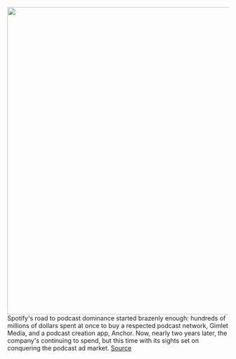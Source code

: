 <img src='https://cdn.vox-cdn.com/thumbor/WJmpdo-LK3Mqr90FpaNJJbvjJSI=/0x0:2040x1360/1200x675/filters:focal(857x517:1183x843)/cdn.vox-cdn.com/uploads/chorus_image/image/67770865/acastro_201110_4286_spotify_0001.0.jpg' width='700px' /><br/>
Spotify's road to podcast dominance started brazenly enough: hundreds of millions of dollars spent at once to buy a respected podcast network, Gimlet Media, and a podcast creation app, Anchor. Now, nearly two years later, the company's continuing to spend, but this time with its sights set on conquering the podcast ad market.
<a href='https://www.theverge.com/2020/11/11/21558264/spotify-megaphone-podcast-acquisition-ad-sales'> Source <a/>